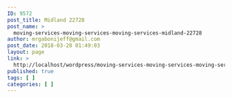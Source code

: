 ```yaml
---
ID: 9572
post_title: Midland 22728
post_name: >
  moving-services-moving-services-moving-services-midland-22728
author: mrgabonijeff@gmail.com
post_date: 2018-03-28 01:49:03
layout: page
link: >
  http://localhost/wordpress/moving-services-moving-services-moving-services-midland-22728/
published: true
tags: [ ]
categories: [ ]
---
```

